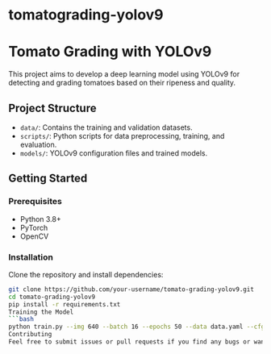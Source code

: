 # tomatograding-yolov9
# Tomato Grading with YOLOv9

This project aims to develop a deep learning model using YOLOv9 for detecting and grading tomatoes based on their ripeness and quality.

## Project Structure

- `data/`: Contains the training and validation datasets.
- `scripts/`: Python scripts for data preprocessing, training, and evaluation.
- `models/`: YOLOv9 configuration files and trained models.

## Getting Started

### Prerequisites

- Python 3.8+
- PyTorch
- OpenCV

### Installation

Clone the repository and install dependencies:

```bash
git clone https://github.com/your-username/tomato-grading-yolov9.git
cd tomato-grading-yolov9
pip install -r requirements.txt
Training the Model
```bash
python train.py --img 640 --batch 16 --epochs 50 --data data.yaml --cfg yolov9.yaml --weights yolov9.pt --name tomato_grading
Contributing
Feel free to submit issues or pull requests if you find any bugs or want to contribute to the project.
